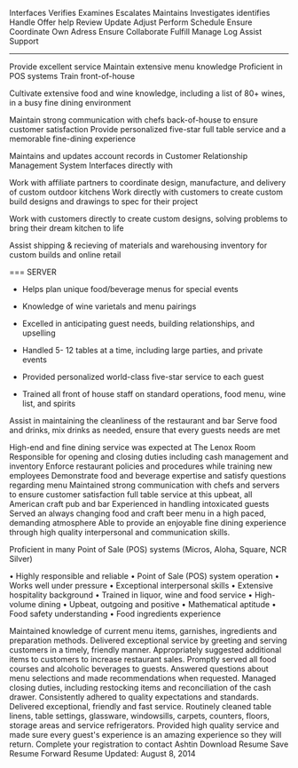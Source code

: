 Interfaces
Verifies
Examines
Escalates
Maintains
Investigates
identifies
Handle
Offer
help
Review
Update
Adjust
Perform
Schedule
Ensure
Coordinate
Own
Adress
Ensure
Collaborate
Fulfill
Manage
Log
Assist
Support
___
Provide excellent service
Maintain extensive menu knowledge
Proficient in POS systems
Train front-of-house

Cultivate  extensive food and wine knowledge, including a list of 80+ wines, in a busy fine dining environment

Maintain strong communication with chefs back-of-house to ensure customer satisfaction
Provide personalized five-star full table service and a memorable fine-dining experience

Maintains and updates account records in Customer Relationship Management System
Interfaces directly with

Work with affiliate partners to coordinate design, manufacture, and delivery of custom outdoor kitchens
Work directly with customers to create custom build designs and drawings to spec for their project

Work with customers directly to create custom designs, solving problems to bring their dream kitchen to life

Assist shipping & recieving of materials and warehousing inventory for custom builds and online retail

=== SERVER

* Helps plan unique food/beverage menus for special events

* Knowledge of wine varietals and menu pairings

* Excelled in anticipating guest needs, building relationships, and upselling

* Handled 5- 12 tables at a time, including large parties, and private events

* Provided personalized world-class five-star service to each guest

* Trained all front of house staff on standard operations, food menu, wine list, and spirits


Assist in maintaining the cleanliness of the restaurant and bar
Serve food and drinks, mix drinks as needed, ensure that every guests needs are met

High-end and fine dining service was expected at The Lenox Room
Responsible for opening and closing duties including cash management and inventory
Enforce restaurant policies and procedures while training new employees
Demonstrate food and beverage expertise and satisfy questions regarding menu
Maintained strong communication with chefs and servers to ensure customer satisfaction
full table service at this upbeat, all American craft pub and bar
Experienced in handling intoxicated guests
Served an always changing food and craft beer menu in a high paced, demanding atmosphere
Able to provide an enjoyable fine dining experience through high quality interpersonal and communication skills.

Proficient in many Point of Sale (POS) systems (Micros, Aloha, Square, NCR
Silver)

• Highly responsible and reliable
• Point of Sale (POS) system operation
• Works well under pressure
• Exceptional interpersonal skills
• Extensive hospitality background
• Trained in liquor, wine and food service
• High-volume dining
• Upbeat, outgoing and positive
• Mathematical aptitude
• Food safety understanding
• Food ingredients experience

Maintained knowledge of current menu items, garnishes, ingredients and preparation methods. Delivered exceptional service by greeting and serving customers in a timely, friendly manner. Appropriately suggested additional items to customers to increase restaurant sales. Promptly served all food courses and alcoholic beverages to guests. Answered questions about menu selections and made recommendations when requested. Managed closing duties, including restocking items and reconciliation of the cash drawer. Consistently adhered to quality expectations and standards. Delivered exceptional, friendly and fast service. Routinely cleaned table linens, table settings, glassware, windowsills, carpets, counters, floors, storage areas and service refrigerators.
Provided high quality service and made sure every guest's experience is an amazing experience so they will return.
Complete your registration to contact Ashtin
Download Resume
Save Resume
Forward Resume
Updated: August 8, 2014
